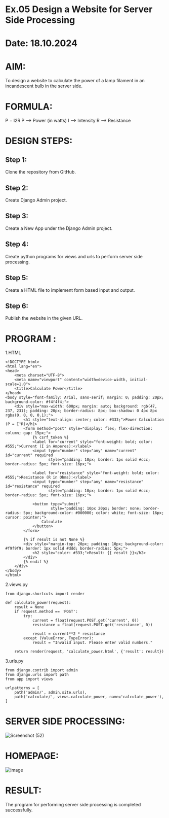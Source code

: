 # Ex.05 Design a Website for Server Side Processing
# Date: 18.10.2024
# AIM:
To design a website to calculate the power of a lamp filament in an incandescent bulb in the server side.

# FORMULA:
P = I2R
P --> Power (in watts)
 I --> Intensity
 R --> Resistance

# DESIGN STEPS:
## Step 1:
Clone the repository from GitHub.

## Step 2:
Create Django Admin project.

## Step 3:
Create a New App under the Django Admin project.

## Step 4:
Create python programs for views and urls to perform server side processing.

## Step 5:
Create a HTML file to implement form based input and output.

## Step 6:
Publish the website in the given URL.

# PROGRAM :
1.HTML
```
<!DOCTYPE html>
<html lang="en">
<head>
    <meta charset="UTF-8">
    <meta name="viewport" content="width=device-width, initial-scale=1.0">
    <title>Calculate Power</title>
</head>
<body style="font-family: Arial, sans-serif; margin: 0; padding: 20px; background-color: #f4f4f4;">
    <div style="max-width: 600px; margin: auto; background: rgb(47, 237, 231); padding: 20px; border-radius: 8px; box-shadow: 0 4px 8px rgba(0, 0, 0, 0.1);">
        <h1 style="text-align: center; color: #333;">Power Calculation (P = I²R)</h1>
        <form method="post" style="display: flex; flex-direction: column; gap: 15px;">
            {% csrf_token %}
            <label for="current" style="font-weight: bold; color: #555;">Current (I in Amperes):</label>
            <input type="number" step="any" name="current" id="current" required 
                   style="padding: 10px; border: 1px solid #ccc; border-radius: 5px; font-size: 16px;">

            <label for="resistance" style="font-weight: bold; color: #555;">Resistance (R in Ohms):</label>
            <input type="number" step="any" name="resistance" id="resistance" required 
                   style="padding: 10px; border: 1px solid #ccc; border-radius: 5px; font-size: 16px;">

            <button type="submit" 
                    style="padding: 10px 20px; border: none; border-radius: 5px; background-color: #000000; color: white; font-size: 16px; cursor: pointer;">
                Calculate
            </button>
        </form>

        {% if result is not None %}
        <div style="margin-top: 20px; padding: 10px; background-color: #f9f9f9; border: 1px solid #ddd; border-radius: 5px;">
            <h2 style="color: #333;">Result: {{ result }}</h2>
        </div>
        {% endif %}
    </div>
</body>
</html>
```

2.views.py
```
from django.shortcuts import render

def calculate_power(request):
    result = None
    if request.method == 'POST':
        try:
            current = float(request.POST.get('current', 0))
            resistance = float(request.POST.get('resistance', 0))

            result = current**2 * resistance
        except (ValueError, TypeError):
            result = "Invalid input. Please enter valid numbers."

    return render(request, 'calculate_power.html', {'result': result})
```

3.urls.py
```
from django.contrib import admin
from django.urls import path
from app import views  

urlpatterns = [
    path('admin/', admin.site.urls),
    path('calculate/', views.calculate_power, name='calculate_power'),
]
```
# SERVER SIDE PROCESSING:
![Screenshot (52)](https://github.com/user-attachments/assets/ddabd233-d312-494e-8933-977586a5691f)

# HOMEPAGE:
![image](https://github.com/user-attachments/assets/3f8aec8c-cd06-4fdb-ae26-c28c24bebaac)


# RESULT:
The program for performing server side processing is completed successfully.
